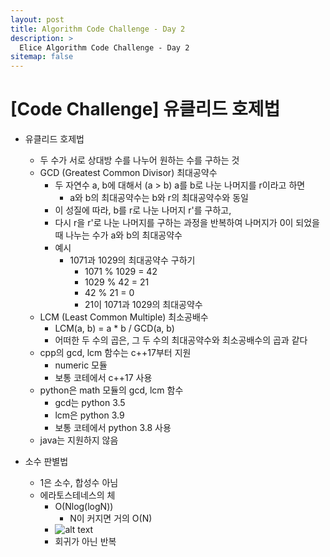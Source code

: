 ```yaml
---
layout: post
title: Algorithm Code Challenge - Day 2
description: >
  Elice Algorithm Code Challenge - Day 2
sitemap: false
---
```


# [Code Challenge] 유클리드 호제법

- 유클리드 호제법
    - 두 수가 서로 상대방 수를 나누어 원하는 수를 구하는 것
    - GCD (Greatest Common Divisor) 최대공약수
        - 두 자연수 a, b에 대해서 (a > b) a를 b로 나눈 나머지를 r이라고 하면
            - a와 b의 최대공약수는 b와 r의 최대공약수와 동일
        - 이 성질에 따라, b를 r로 나눈 나머지 r'를 구하고, 
        - 다시 r을 r'로 나눈 나머지를 구하는 과정을 반복하여 나머지가 0이 되었을때 나누는 수가 a와 b의 최대공약수
        - 예시
            - 1071과 1029의 최대공약수 구하기
                - 1071 % 1029 = 42
                - 1029 % 42 = 21
                - 42 % 21 = 0
                - 21이 1071과 1029의 최대공약수
    - LCM (Least Common Multiple) 최소공배수
        - LCM(a, b) = a * b / GCD(a, b)
        - 어떠한 두 수의 곱은, 그 두 수의 최대공약수와 최소공배수의 곱과 같다
    - cpp의 gcd, lcm 함수는 c++17부터 지원 
        - numeric 모듈
        - 보통 코테에서 c++17 사용
    - python은 math 모듈의 gcd, lcm 함수
        - gcd는 python 3.5
        - lcm은 python 3.9
        - 보통 코테에서 python 3.8 사용
    - java는 지원하지 않음

- 소수 판별법
    - 1은 소수, 합성수 아님
    - 에라토스테네스의 체
        - O(Nlog(logN))
            - N이 커지면 거의 O(N)
        - ![alt text](image.png)
        - 회귀가 아닌 반복
        
